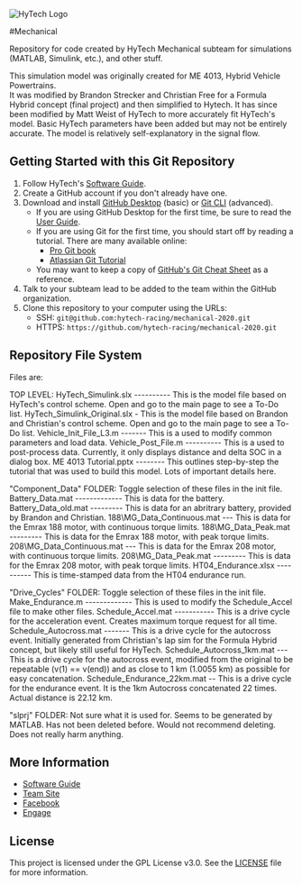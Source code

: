 ![HyTech Logo](https://hytechracing.gatech.edu/images/hytech_logo_small.png)

#Mechanical

Repository for code created by HyTech Mechanical subteam for simulations (MATLAB, Simulink, etc.), and other stuff.

This simulation model was originally created for ME 4013, Hybrid Vehicle Powertrains.  
It was modified by Brandon Strecker and Christian Free for a Formula Hybrid concept (final project) and then simplified to Hytech.
It has since been modified by Matt Weist of HyTech to more accurately fit HyTech's model. 
Basic HyTech parameters have been added but may not be entirely accurate.  The model is relatively self-explanatory in the signal flow.

## Getting Started with this Git Repository
1. Follow HyTech's [Software Guide](https://github.com/hytech-racing/training/tree/master/Resources).
2. Create a GitHub account if you don't already have one.
3. Download and install [GitHub Desktop](https://desktop.github.com/) (basic) or [Git CLI](https://git-scm.com/book/en/v2/Getting-Started-Installing-Git) (advanced).
    * If you are using GitHub Desktop for the first time, be sure to read the [User Guide](https://help.github.com/desktop/guides/).
    * If you are using Git for the first time, you should start off by reading a tutorial. There are many available online:
        * [Pro Git book](https://git-scm.com/book/en/v2)
        * [Atlassian Git Tutorial](https://www.atlassian.com/git/tutorials/)
    * You may want to keep a copy of [GitHub's Git Cheat Sheet](https://services.github.com/kit/downloads/github-git-cheat-sheet.pdf) as a reference.
4. Talk to your subteam lead to be added to the team within the GitHub organization.
5. Clone this repository to your computer using the URLs:
    * SSH: `git@github.com:hytech-racing/mechanical-2020.git`
    * HTTPS: `https://github.com/hytech-racing/mechanical-2020.git`


## Repository File System

Files are:

TOP LEVEL:
HyTech_Simulink.slx ---------- This is the model file based on HyTech's control scheme.  Open and go to the main page to see a To-Do list.
HyTech_Simulink_Original.slx - This is the model file based on Brandon and Christian's control scheme.  Open and go to the main page to see a To-Do list.
Vehicle_Init_File_L3.m ------- This is a used to modify common parameters and load data.
Vehicle_Post_File.m ---------- This is a used to post-process data. Currently, it only displays distance and delta SOC in a dialog box.
ME 4013 Tutorial.pptx -------- This outlines step-by-step the tutorial that was used to build this model.  Lots of important details here.

"Component_Data" FOLDER:  Toggle selection of these files in the init file.
Battery_Data.mat ------------- This is data for the battery.  
Battery_Data_old.mat --------- This is data for an abritrary battery, provided by Brandon and Christian.
188\MG_Data_Continuous.mat --- This is data for the Emrax 188 motor, with continuous torque limits.
188\MG_Data_Peak.mat --------- This is data for the Emrax 188 motor, with peak torque limits.
208\MG_Data_Continuous.mat --- This is data for the Emrax 208 motor, with continuous torque limits.
208\MG_Data_Peak.mat --------- This is data for the Emrax 208 motor, with peak torque limits.
HT04_Endurance.xlsx ---------- This is time-stamped data from the HT04 endurance run.

"Drive_Cycles" FOLDER:  Toggle selection of these files in the init file.
Make_Endurance.m ------------- This is used to modify the Schedule_Accel file to make other files.
Schedule_Accel.mat ----------- This is a drive cycle for the acceleration event.  Creates maximum torque request for all time.
Schedule_Autocross.mat ------- This is a drive cycle for the autocross event.  Initially generated from Christian's lap sim for the Formula Hybrid concept, but likely still useful for HyTech.
Schedule_Autocross_1km.mat --- This is a drive cycle for the autocross event, modified from the original to be repeatable (v(1) == v(end)) and as close to 1 km (1.0055 km) as possible for easy concatenation.
Schedule_Endurance_22km.mat -- This is a drive cycle for the endurance event.  It is the 1km Autocross concatenated 22 times.  Actual distance is 22.12 km.

"slprj" FOLDER:  Not sure what it is used for.  Seems to be generated by MATLAB.  Has not been deleted before.  Would not recommend deleting.  Does not really harm anything.



## More Information
* [Software Guide](https://github.com/hytech-racing/training/tree/master/Resources)
* [Team Site](https://hytechracing.gatech.edu/)
* [Facebook](https://www.facebook.com/HyTechRacing/)
* [Engage](https://gatech.campuslabs.com/engage/organization/hytech-racing)

## License
This project is licensed under the GPL License v3.0. See the [LICENSE](LICENSE) file for more information.
